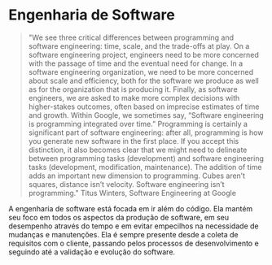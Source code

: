 # Engenharia de Software 

>"We see three critical differences between programming and software engineering: time, scale, and the trade-offs at play. On a software engineering project, engineers need to be more concerned with the passage of time and the eventual need for change. In a software engineering organization, we need to be more concerned about scale and efficiency, both for the software we produce as well as for the organization that is producing it. Finally, as software engineers, we are asked to make more complex decisions with higher-stakes outcomes, often based on imprecise estimates of time and growth. Within Google, we sometimes say, “Software engineering is programming integrated over time.” Programming is certainly a significant part of software engineering: after all, programming is how you generate new software in the first place. If you accept this distinction, it also becomes clear that we might need to delineate between programming tasks (development) and software engineering tasks (development, modification, maintenance). The addition of time adds an important new dimension to programming. Cubes aren’t squares, distance isn’t velocity. Software engineering isn’t programming."  Titus Winters, Software Engineering at Google

A engenharia de software está focada em ir além do código. Ela mantém seu foco em todos os aspectos da produção de software, em seu desempenho através do tempo e em evitar empecilhos na necessidade de mudanças e manutenções. Ela é sempre presente desde a coleta de requisitos com o cliente, passando pelos processos de desenvolvimento e seguindo até a validação e evolução do software. 


